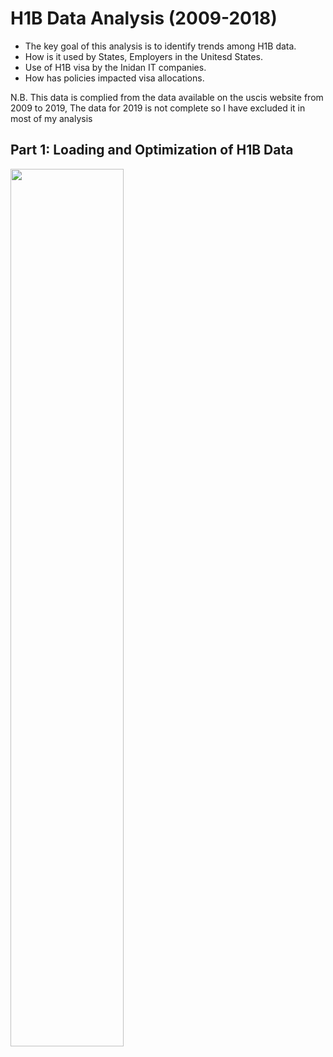 
# H1B Data Analysis (2009-2018)
- The key goal of this analysis is to identify trends among H1B data.
- How is it used by States, Employers in the Unitesd States.
- Use of H1B visa by the Inidan IT companies.
- How has policies impacted visa allocations.


N.B. This data is complied from the data available on the uscis website from 2009 to 2019, The data for 2019 is not complete so I have excluded it in most of my analysis

## Part 1: Loading and Optimization of H1B Data

<img src="https://github.com/ankit-kothari/data_science_journey/blob/master/github_images/h1boptimizedplot.png" height="60%" width="60%">
